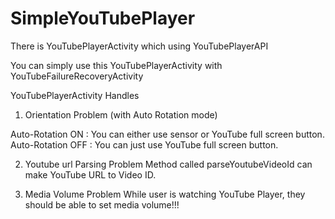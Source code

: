 SimpleYouTubePlayer
===================

There is YouTubePlayerActivity which using YouTubePlayerAPI

You can simply use this YouTubePlayerActivity with YouTubeFailureRecoveryActivity

YouTubePlayerActivity Handles
1. Orientation Problem (with Auto Rotation mode)

Auto-Rotation ON : You can either use sensor or YouTube full screen button.
Auto-Rotation OFF : You can just use YouTube full screen button.

2. Youtube url Parsing Problem
Method called parseYoutubeVideoId can make YouTube URL to Video ID.

3. Media Volume Problem
While user is watching YouTube Player, they should be able to set media volume!!!
